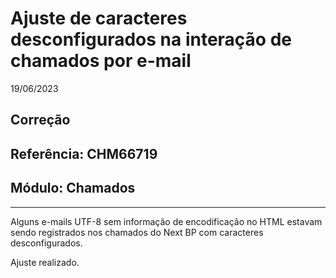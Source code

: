 # Ajuste de caracteres desconfigurados na interação de chamados por e-mail
19/06/2023
## Correção
## Referência: CHM66719
## Módulo: Chamados
***

Alguns e-mails UTF-8 sem informação de encodificação no HTML estavam sendo registrados nos chamados do Next BP com caracteres desconfigurados.

Ajuste realizado.